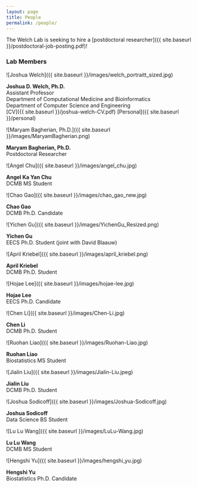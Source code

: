 ```yaml
---
layout: page
title: People
permalink: /people/
---
```


The Welch Lab is seeking to hire a [postdoctoral researcher]({{ site.baseurl }}/postdoctoral-job-posting.pdf)!

### Lab Members

![Joshua Welch]({{ site.baseurl }}/images/welch_portraitt_sized.jpg)

**Joshua D. Welch, Ph.D.**<br/>
Assistant Professor<br/>
Department of Computational Medicine and Bioinformatics<br/>
Department of Computer Science and Engineering<br/>
[CV]({{ site.baseurl }}/joshua-welch-CV.pdf) [Personal]({{ site.baseurl }}/personal)

![Maryam Bagherian, Ph.D.]({{ site.baseurl }}/images/MaryamBagherian.png)

**Maryam Bagherian, Ph.D.**  
Postdoctoral Researcher

![Angel Chu]({{ site.baseurl }}/images/angel_chu.jpg)

**Angel Ka Yan Chu**  
DCMB MS Student
  
![Chao Gao]({{ site.baseurl }}/images/chao_gao_new.jpg)

**Chao Gao**  
DCMB Ph.D. Candidate

![Yichen Gu]({{ site.baseurl }}/images/YichenGu_Resized.png)

**Yichen Gu**  
EECS Ph.D. Student (joint with David Blaauw)

![April Kriebel]({{ site.baseurl }}/images/april_kriebel.png)

**April Kriebel**  
DCMB Ph.D. Student

![Hojae Lee]({{ site.baseurl }}/images/hojae-lee.jpg)

**Hojae Lee**  
EECS Ph.D. Candidate

![Chen Li]({{ site.baseurl }}/images/Chen-Li.jpg)

**Chen Li**<br/>
DCMB Ph.D. Student

![Ruohan Liao]({{ site.baseurl }}/images/Ruohan-Liao.jpg)

**Ruohan Liao**<br/>
Biostatistics MS Student

![Jialin Liu]({{ site.baseurl }}/images/Jialin-Liu.jpeg)

**Jialin Liu**<br/>
DCMB Ph.D. Student

![Joshua Sodicoff]({{ site.baseurl }}/images/Joshua-Sodicoff.jpg)

**Joshua Sodicoff**<br/>
Data Science BS Student

![Lu Lu Wang]({{ site.baseurl }}/images/LuLu-Wang.jpg)

**Lu Lu Wang**<br/>
DCMB MS Student

![Hengshi Yu]({{ site.baseurl }}/images/hengshi_yu.jpg)

**Hengshi Yu**  
Biostatistics Ph.D. Candidate
